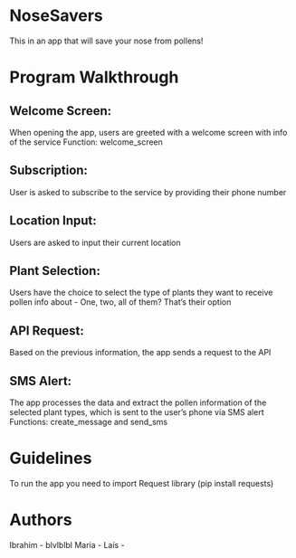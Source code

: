 # NoseSavers
This in an app that will save your nose from pollens!


# Program Walkthrough

## Welcome Screen: 
When opening the app, users are greeted with a welcome screen with info of the service
Function: welcome_screen

## Subscription: 
User is asked to subscribe to the service by providing their phone number

## Location Input: 
Users are asked to input their current location

## Plant Selection: 
Users have the choice to select the type of plants they want to receive pollen info about - One, two, all of them? That’s their option

## API Request: 
Based on the previous information, the app sends a request to the API

## SMS Alert:
The app processes the data and extract the pollen information of the selected plant types, which is sent to the user’s phone via SMS alert
Functions:
create_message and send_sms

# Guidelines
To run the app you need to import Request library (pip install requests)

# Authors 
Ibrahim - blvlblbl
Maria -
Laís - 